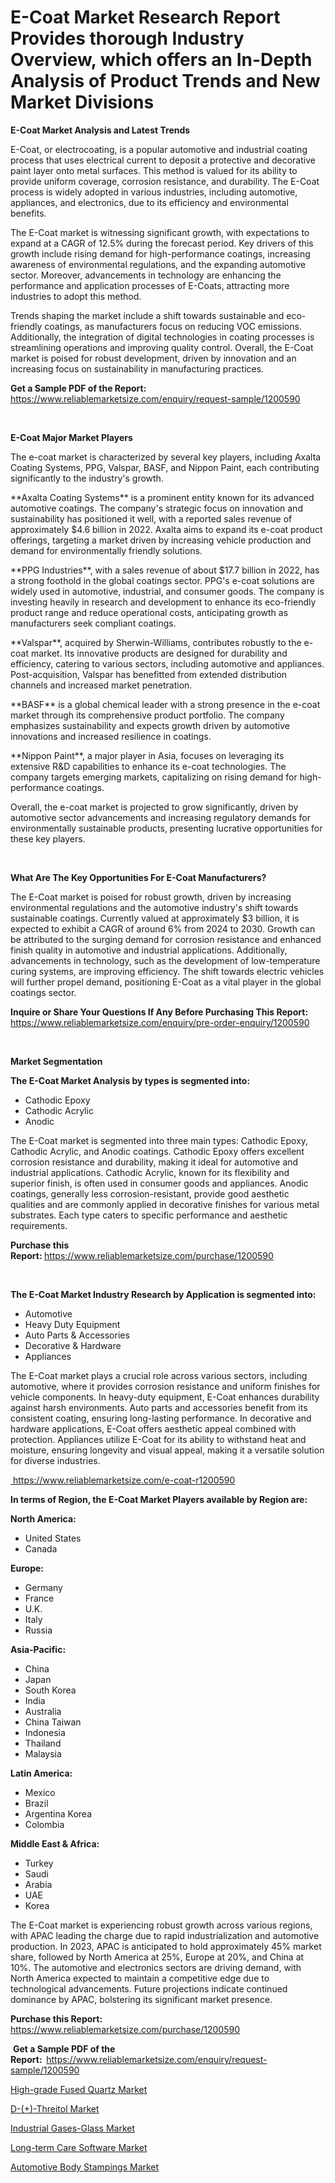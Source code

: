 <p><h1>E-Coat Market Research Report Provides thorough Industry Overview, which offers an In-Depth Analysis of Product Trends and New Market Divisions</h1></p><p><strong>E-Coat Market Analysis and Latest Trends</strong></p>
<p><p>E-Coat, or electrocoating, is a popular automotive and industrial coating process that uses electrical current to deposit a protective and decorative paint layer onto metal surfaces. This method is valued for its ability to provide uniform coverage, corrosion resistance, and durability. The E-Coat process is widely adopted in various industries, including automotive, appliances, and electronics, due to its efficiency and environmental benefits.</p><p>The E-Coat market is witnessing significant growth, with expectations to expand at a CAGR of 12.5% during the forecast period. Key drivers of this growth include rising demand for high-performance coatings, increasing awareness of environmental regulations, and the expanding automotive sector. Moreover, advancements in technology are enhancing the performance and application processes of E-Coats, attracting more industries to adopt this method.</p><p>Trends shaping the market include a shift towards sustainable and eco-friendly coatings, as manufacturers focus on reducing VOC emissions. Additionally, the integration of digital technologies in coating processes is streamlining operations and improving quality control. Overall, the E-Coat market is poised for robust development, driven by innovation and an increasing focus on sustainability in manufacturing practices.</p></p>
<p><strong>Get a Sample PDF of the Report:&nbsp;</strong> <a href="https://www.reliablemarketsize.com/enquiry/request-sample/1200590?utm_campaign=1845&utm_medium=2&utm_source=Github&utm_content=ia&utm_term=22032025&utm_id=e-coat">https://www.reliablemarketsize.com/enquiry/request-sample/1200590</a></p>
<p>&nbsp;</p>
<p><strong>E-Coat Major Market Players</strong></p>
<p><p>The e-coat market is characterized by several key players, including Axalta Coating Systems, PPG, Valspar, BASF, and Nippon Paint, each contributing significantly to the industry's growth.</p><p>**Axalta Coating Systems** is a prominent entity known for its advanced automotive coatings. The company's strategic focus on innovation and sustainability has positioned it well, with a reported sales revenue of approximately $4.6 billion in 2022. Axalta aims to expand its e-coat product offerings, targeting a market driven by increasing vehicle production and demand for environmentally friendly solutions.</p><p>**PPG Industries**, with a sales revenue of about $17.7 billion in 2022, has a strong foothold in the global coatings sector. PPG's e-coat solutions are widely used in automotive, industrial, and consumer goods. The company is investing heavily in research and development to enhance its eco-friendly product range and reduce operational costs, anticipating growth as manufacturers seek compliant coatings.</p><p>**Valspar**, acquired by Sherwin-Williams, contributes robustly to the e-coat market. Its innovative products are designed for durability and efficiency, catering to various sectors, including automotive and appliances. Post-acquisition, Valspar has benefitted from extended distribution channels and increased market penetration.</p><p>**BASF** is a global chemical leader with a strong presence in the e-coat market through its comprehensive product portfolio. The company emphasizes sustainability and expects growth driven by automotive innovations and increased resilience in coatings.</p><p>**Nippon Paint**, a major player in Asia, focuses on leveraging its extensive R&D capabilities to enhance its e-coat technologies. The company targets emerging markets, capitalizing on rising demand for high-performance coatings.</p><p>Overall, the e-coat market is projected to grow significantly, driven by automotive sector advancements and increasing regulatory demands for environmentally sustainable products, presenting lucrative opportunities for these key players.</p></p>
<p>&nbsp;</p>
<p><strong>What Are The Key Opportunities For E-Coat Manufacturers?</strong></p>
<p><p>The E-Coat market is poised for robust growth, driven by increasing environmental regulations and the automotive industry's shift towards sustainable coatings. Currently valued at approximately $3 billion, it is expected to exhibit a CAGR of around 6% from 2024 to 2030. Growth can be attributed to the surging demand for corrosion resistance and enhanced finish quality in automotive and industrial applications. Additionally, advancements in technology, such as the development of low-temperature curing systems, are improving efficiency. The shift towards electric vehicles will further propel demand, positioning E-Coat as a vital player in the global coatings sector.</p></p>
<p><strong>Inquire or Share Your Questions If Any Before Purchasing This Report:</strong> <a href="https://www.reliablemarketsize.com/enquiry/pre-order-enquiry/1200590?utm_campaign=1845&utm_medium=2&utm_source=Github&utm_content=ia&utm_term=22032025&utm_id=e-coat">https://www.reliablemarketsize.com/enquiry/pre-order-enquiry/1200590</a></p>
<p>&nbsp;</p>
<p><strong>Market Segmentation</strong></p>
<p><strong>The E-Coat Market Analysis by types is segmented into:</strong></p>
<p><ul><li>Cathodic Epoxy</li><li>Cathodic Acrylic</li><li>Anodic</li></ul></p>
<p><p>The E-Coat market is segmented into three main types: Cathodic Epoxy, Cathodic Acrylic, and Anodic coatings. Cathodic Epoxy offers excellent corrosion resistance and durability, making it ideal for automotive and industrial applications. Cathodic Acrylic, known for its flexibility and superior finish, is often used in consumer goods and appliances. Anodic coatings, generally less corrosion-resistant, provide good aesthetic qualities and are commonly applied in decorative finishes for various metal substrates. Each type caters to specific performance and aesthetic requirements.</p></p>
<p><strong>Purchase this Report:&nbsp;</strong><a href="https://www.reliablemarketsize.com/purchase/1200590?utm_campaign=1845&utm_medium=2&utm_source=Github&utm_content=ia&utm_term=22032025&utm_id=e-coat">https://www.reliablemarketsize.com/purchase/1200590</a></p>
<p>&nbsp;</p>
<p><strong>The E-Coat Market Industry Research by Application is segmented into:</strong></p>
<p><ul><li>Automotive</li><li>Heavy Duty Equipment</li><li>Auto Parts & Accessories</li><li>Decorative & Hardware</li><li>Appliances</li></ul></p>
<p><p>The E-Coat market plays a crucial role across various sectors, including automotive, where it provides corrosion resistance and uniform finishes for vehicle components. In heavy-duty equipment, E-Coat enhances durability against harsh environments. Auto parts and accessories benefit from its consistent coating, ensuring long-lasting performance. In decorative and hardware applications, E-Coat offers aesthetic appeal combined with protection. Appliances utilize E-Coat for its ability to withstand heat and moisture, ensuring longevity and visual appeal, making it a versatile solution for diverse industries.</p></p>
<p><a href="https://www.reliablemarketsize.com/e-coat-r1200590?utm_campaign=1845&utm_medium=2&utm_source=Github&utm_content=ia&utm_term=22032025&utm_id=e-coat">&nbsp;https://www.reliablemarketsize.com/e-coat-r1200590</a></p>
<p><strong>In terms of Region, the E-Coat Market Players available by Region are:</strong></p>
<p>
    <p> <strong> North America: </strong>
        <ul>
            <li>United States</li>
            <li>Canada</li>
        </ul>
        </p> 
    <p> <strong> Europe: </strong>
        <ul>
            <li>Germany</li>
            <li>France</li>
            <li>U.K.</li>
            <li>Italy</li>
            <li>Russia</li>
        </ul>
        </p> 
    <p> <strong> Asia-Pacific: </strong>
        <ul>
            <li>China</li>
            <li>Japan</li>
            <li>South Korea</li>
            <li>India</li>
            <li>Australia</li>
            <li>China Taiwan</li>
            <li>Indonesia</li>
            <li>Thailand</li>
            <li>Malaysia</li>
        </ul>
        </p> 
    <p> <strong> Latin America: </strong>
        <ul>
            <li>Mexico</li>
            <li>Brazil</li>
            <li>Argentina Korea</li>
            <li>Colombia</li>
        </ul>
        </p> 
    <p> <strong> Middle East & Africa: </strong>
        <ul>
            <li>Turkey</li>
            <li>Saudi</li>
            <li>Arabia</li>
            <li>UAE</li>
            <li>Korea</li>
        </ul>
    </p>
    </p>
<p><p>The E-Coat market is experiencing robust growth across various regions, with APAC leading the charge due to rapid industrialization and automotive production. In 2023, APAC is anticipated to hold approximately 45% market share, followed by North America at 25%, Europe at 20%, and China at 10%. The automotive and electronics sectors are driving demand, with North America expected to maintain a competitive edge due to technological advancements. Future projections indicate continued dominance by APAC, bolstering its significant market presence.</p></p>
<p><strong>Purchase this Report: </strong><a href="https://www.reliablemarketsize.com/purchase/1200590?utm_campaign=1845&utm_medium=2&utm_source=Github&utm_content=ia&utm_term=22032025&utm_id=e-coat">https://www.reliablemarketsize.com/purchase/1200590</a></p>
<p>&nbsp;<strong>Get a Sample PDF of the Report:&nbsp;&nbsp;</strong><a href="https://www.reliablemarketsize.com/enquiry/request-sample/1200590?utm_campaign=1845&utm_medium=2&utm_source=Github&utm_content=ia&utm_term=22032025&utm_id=e-coat">https://www.reliablemarketsize.com/enquiry/request-sample/1200590</a></p>
<p><strong></strong></p>
<p><p><a href="https://github.com/papnider/Market-Research-Report-List-1/blob/main/high-grade-fused-quartz-market.md?utm_campaign=1845&utm_medium=2&utm_source=Github&utm_content=ia&utm_term=22032025&utm_id=e-coat">High-grade Fused Quartz Market</a></p><p><a href="https://github.com/naanaafranxu/Market-Research-Report-List-1/blob/main/d-threitol-market.md?utm_campaign=1845&utm_medium=2&utm_source=Github&utm_content=ia&utm_term=22032025&utm_id=e-coat">D-(+)-Threitol Market</a></p><p><a href="https://github.com/suebabuhai/Market-Research-Report-List-1/blob/main/industrial-gases-glass-market.md?utm_campaign=1845&utm_medium=2&utm_source=Github&utm_content=ia&utm_term=22032025&utm_id=e-coat">Industrial Gases-Glass Market</a></p><p><a href="https://github.com/nyanikumchu/Market-Research-Report-List-1/blob/main/long-term-care-software-market.md?utm_campaign=1845&utm_medium=2&utm_source=Github&utm_content=ia&utm_term=22032025&utm_id=e-coat">Long-term Care Software Market</a></p><p><a href="https://github.com/dagnewopus/Market-Research-Report-List-1/blob/main/automotive-body-stampings-market.md?utm_campaign=1845&utm_medium=2&utm_source=Github&utm_content=ia&utm_term=22032025&utm_id=e-coat">Automotive Body Stampings Market</a></p></p>